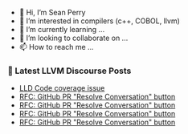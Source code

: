 - 👋 Hi, I’m Sean Perry
- 👀 I’m interested in compilers (c++, COBOL, llvm)
- 🌱 I’m currently learning ...
- 💞️ I’m looking to collaborate on ...
- 📫 How to reach me ...

<!---
s66perry/s66perry is a ✨ special ✨ repository because its `README.md` (this file) appears on your GitHub profile.
You can click the Preview link to take a look at your changes.
--->
### 📕 Latest LLVM Discourse Posts

<!-- DISCOURSE-LLVM:START -->
- [LLD Code coverage issue](https://discourse.llvm.org/t/lld-code-coverage-issue/73232#post_1)
- [RFC: GitHub PR &quot;Resolve Conversation&quot; button](https://discourse.llvm.org/t/rfc-github-pr-resolve-conversation-button/73178?page=2#post_29)
- [RFC: GitHub PR &quot;Resolve Conversation&quot; button](https://discourse.llvm.org/t/rfc-github-pr-resolve-conversation-button/73178?page=2#post_28)
- [RFC: GitHub PR &quot;Resolve Conversation&quot; button](https://discourse.llvm.org/t/rfc-github-pr-resolve-conversation-button/73178?page=2#post_27)
- [RFC: GitHub PR &quot;Resolve Conversation&quot; button](https://discourse.llvm.org/t/rfc-github-pr-resolve-conversation-button/73178?page=2#post_26)
<!-- DISCOURSE-LLVM:END -->
